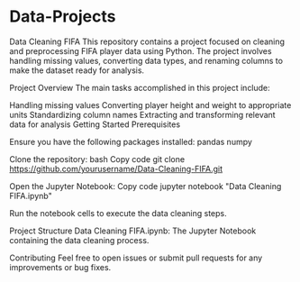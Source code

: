 # Data-Projects

Data Cleaning FIFA
This repository contains a project focused on cleaning and preprocessing FIFA player data using Python. The project involves handling missing values, converting data types, and renaming columns to make the dataset ready for analysis.

Project Overview
The main tasks accomplished in this project include:

Handling missing values
Converting player height and weight to appropriate units
Standardizing column names
Extracting and transforming relevant data for analysis
Getting Started
Prerequisites

Ensure you have the following packages installed:
pandas
numpy

Clone the repository:
bash
Copy code
git clone https://github.com/yourusername/Data-Cleaning-FIFA.git

Open the Jupyter Notebook:
Copy code
jupyter notebook "Data Cleaning FIFA.ipynb"

Run the notebook cells to execute the data cleaning steps.

Project Structure
Data Cleaning FIFA.ipynb: The Jupyter Notebook containing the data cleaning process.

Contributing
Feel free to open issues or submit pull requests for any improvements or bug fixes.
